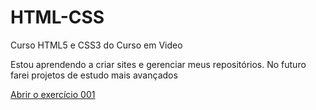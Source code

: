 # HTML-CSS

Curso HTML5 e CSS3 do Curso em Video

 Estou aprendendo a criar sites e gerenciar meus repositórios.
 No futuro farei projetos de estudo mais avançados

<a href= "https://chenzorv9.github.io/html-css//html-css/exercicios/ex001/index.html" target="_self" rel= "external">Abrir o exercício 001</a>